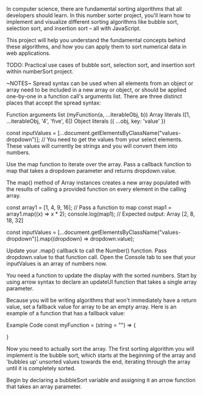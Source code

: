 In computer science, there are fundamental sorting algorithms that all
developers should learn. In this number sorter project, you'll learn how to
implement and visualize different sorting algorithms like bubble sort, selection
sort, and insertion sort – all with JavaScript.

This project will help you understand the fundamental concepts behind these
algorithms, and how you can apply them to sort numerical data in web
applications.

TODO: Practical use cases of bubble sort, selection sort, and insertion sort
within numberSort project. 

~NOTES~ Spread syntax can be used when all elements from an object or array need
to be included in a new array or object, or should be applied one-by-one in a
function call's arguments list. There are three distinct places that accept the
spread syntax:

Function arguments list (myFunction(a, ...iterableObj, b)) Array literals ([1,
...iterableObj, '4', 'five', 6]) Object literals ({ ...obj, key: 'value' })

const inputValues = [...document.getElementsByClassName("values-dropdown")]; //
You need to get the values from your select elements. These values will
currently be strings and you will convert them into numbers.

Use the map function to iterate over the array. Pass a callback function to map
that takes a dropdown parameter and returns dropdown.value.

The map() method of Array instances creates a new array populated with the
results of calling a provided function on every element in the calling array.

const array1 = [1, 4, 9, 16]; // Pass a function to map const map1 =
array1.map((x) => x * 2); console.log(map1); // Expected output: Array [2, 8,
18, 32]

const inputValues =
[...document.getElementsByClassName("values-dropdown")].map((dropdown) =>
dropdown.value);

Update your .map() callback to call the Number() function. Pass dropdown.value
to that function call. Open the Console tab to see that your inputValues is an
array of numbers now.

You need a function to update the display with the sorted numbers. Start by
using arrow syntax to declare an updateUI function that takes a single array
parameter.

Because you will be writing algorithms that won't immediately have a return
value, set a fallback value for array to be an empty array. Here is an example
of a function that has a fallback value:

Example Code const myFunction = (string = "") => {

}

Now you need to actually sort the array. The first sorting algorithm you will
implement is the bubble sort, which starts at the beginning of the array and
'bubbles up' unsorted values towards the end, iterating through the array until
it is completely sorted.

Begin by declaring a bubbleSort variable and assigning it an arrow function that
takes an array parameter.